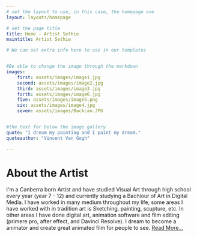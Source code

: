 ```yaml
---
# set the layout to use, in this case, the homepage one
layout: layouts/homepage

# set the page title
title: Home - Artist Sethie
maintitle: Artist Sethie

# We can set extra info here to use in our templates 


#Be able to change the image through the markdown
images:
    first: assets/images/image1.jpg
    second: assets/images/image2.jpg
    third: assets/images/image3.jpg
    forth: assets/images/image6.jpg
    five: assets/images/image5.png
    six: assets/images/image4.jpg
    seven: assets/images/Backcan.JPG


#the text for below the image gallery 
quote: "I dream my painting and I paint my dream."
quoteauthor: "Vincent Van Gogh"

---
```

# About the Artist
I'm a Canberra born Artist and have studied Visual Art through high school every year (year 7 - 12) and currently studying a Bachlour of Art in Digital Media. I have worked in many medium throughout my life, some areas I have worked with in tradition art is Sketching, painting, scupture, etc. In other areas I have done digital art, animation software and film editing (primere pro, after effect, and Davinci Resolve). I dream to become a animator and create great animated film for people to see. [Read More...](/aboutme)